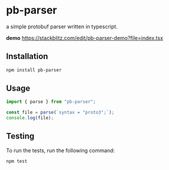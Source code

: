 # pb-parser

a simple protobuf parser written in typescript.

**demo** https://stackblitz.com/edit/pb-parser-demo?file=index.tsx

## Installation

```sh
npm install pb-parser
```

## Usage

```js
import { parse } from "pb-parser";

const file = parse(`syntax = "proto3";`);
console.log(file);
```

## Testing

To run the tests, run the following command:

```sh
npm test
```
